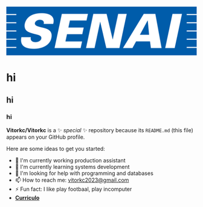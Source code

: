 ![logo](https://github.com/Vitorkc/Vitorkc/blob/main/senai-logo-3.png)
# hi
## hi
### hi

**Vitorkc/Vitorkc** is a ✨ _special_ ✨ repository because its `README.md` (this file) appears on your GitHub profile.

Here are some ideas to get you started:

- 🔭 I'm currently working production assistant
- 🌱 I'm currently learning systems development
- 🤔 I'm looking for help with programming and databases
- 📫 How to reach me: vitorkc2023@gmail.com
- ⚡ Fun fact: I like play footbaal, play incomputer
- <a href="https://github.com/Vitorkc/Vitorkc/blob/main/CURRICULO%20VITOR.pdf" class="nav-link">**Curriculo**</a>

<div style ="display: inline_block"><br/>
 <img align="center" alt="html5" src="https://img.shields.io/badge/Python-3776AB?style=for-the-badge&logo=python&logoColor=white />
 <img align="center" alt="html5" src="https://img.shields.io/badge/C%2B%2B-00599C?style=for-the-badge&logo=c%2B%2B&logoColor=white />
 <img align="center" alt="html5" src="https://img.shields.io/badge/Angular-DD0031?style=for-the-badge&logo=angular&logoColor=white />
 <img align="center" alt="html5" src="https://img.shields.io/badge/Django-092E20?style=for-the-badge&logo=django&logoColor=white />
</div>

